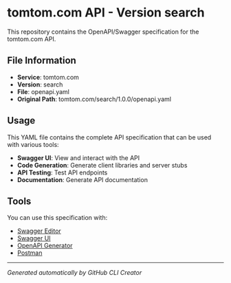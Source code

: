 # tomtom.com API - Version search

This repository contains the OpenAPI/Swagger specification for the tomtom.com API.

## File Information

- **Service**: tomtom.com
- **Version**: search
- **File**: openapi.yaml
- **Original Path**: tomtom.com/search/1.0.0/openapi.yaml

## Usage

This YAML file contains the complete API specification that can be used with various tools:

- **Swagger UI**: View and interact with the API
- **Code Generation**: Generate client libraries and server stubs
- **API Testing**: Test API endpoints
- **Documentation**: Generate API documentation

## Tools

You can use this specification with:

- [Swagger Editor](https://editor.swagger.io/)
- [Swagger UI](https://swagger.io/tools/swagger-ui/)
- [OpenAPI Generator](https://openapi-generator.tech/)
- [Postman](https://www.postman.com/)

---

*Generated automatically by GitHub CLI Creator*
